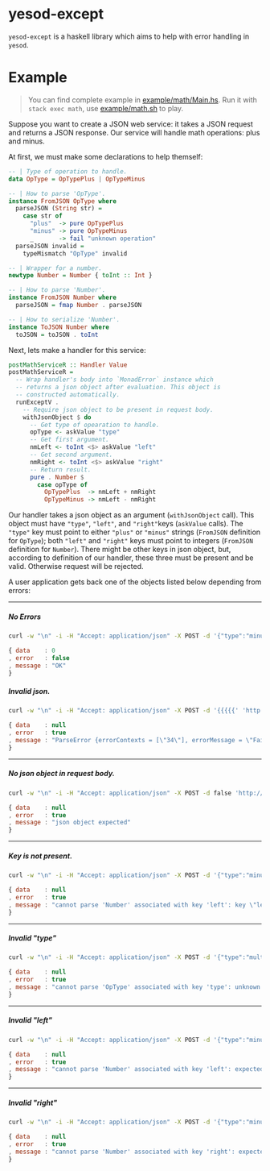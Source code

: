 # yesod-except

`yesod-except` is a haskell library which aims to help with error handling in `yesod`. 

# Example

> You can find complete example in [example/math/Main.hs](https://github.com/wowofbob/yesod-except/blob/master/example/math/Main.hs). Run it with `stack exec math`, use [example/math.sh](https://github.com/wowofbob/yesod-except/blob/master/example/math.sh) to play.

Suppose you want to create a JSON web service: it takes a JSON request and returns a JSON response. Our service will handle math operations: plus and minus.

At first, we must make some declarations to help themself:

```haskell
-- | Type of operation to handle.
data OpType = OpTypePlus | OpTypeMinus

-- | How to parse 'OpType'.
instance FromJSON OpType where
  parseJSON (String str) =
    case str of
      "plus"  -> pure OpTypePlus
      "minus" -> pure OpTypeMinus
      _       -> fail "unknown operation"
  parseJSON invalid =
    typeMismatch "OpType" invalid

-- | Wrapper for a number.
newtype Number = Number { toInt :: Int }

-- | How to parse 'Number'.
instance FromJSON Number where
  parseJSON = fmap Number . parseJSON

-- | How to serialize 'Number'.
instance ToJSON Number where
  toJSON = toJSON . toInt
```

Next, lets make a handler for this service:

```haskell
postMathServiceR :: Handler Value
postMathServiceR =
  -- Wrap handler's body into `MonadError` instance which
  -- returns a json object after evaluation. This object is
  -- constructed automatically.
  runExceptV .
    -- Require json object to be present in request body.
    withJsonObject $ do
      -- Get type of opearation to handle.
      opType <- askValue "type"
      -- Get first argument.
      nmLeft <- toInt <$> askValue "left"
      -- Get second argument. 
      nmRight <- toInt <$> askValue "right"
      -- Return result.
      pure . Number $
        case opType of
          OpTypePlus  -> nmLeft + nmRight
          OpTypeMinus -> nmLeft - nmRight
```

Our handler takes a json object as an argument (`withJsonObject` call). This object must have `"type"`, `"left"`, and `"right"`keys (`askValue` calls). The `"type"` key must point to either `"plus"` or `"minus"` strings (`FromJSON` definition for `OpType`); both `"left"` and `"right"` keys must point to integers (`FromJSON` definition for `Number`). There might be other keys in json object, but, according to definition of our handler, these three must be present and be valid. Otherwise request will be rejected.

A user application gets back one of the objects listed below depending from errors:

---
##### No Errors
```bash
curl -w "\n" -i -H "Accept: application/json" -X POST -d '{"type":"minus","left":1,"right":1}' 'http://localhost:3000'
```
```javascript
{ data    : 0
, error   : false
, message : "OK"
}
```
##### Invalid json.
```bash
curl -w "\n" -i -H "Accept: application/json" -X POST -d '{{{{{' 'http://localhost:3000'
```
```javascript
{ data    : null
, error   : true
, message : "ParseError {errorContexts = [\"34\"], errorMessage = \"Failed reading: satisfy\", errorPosition = 1:2}"
}
```
---
##### No json object in request body.
```bash
curl -w "\n" -i -H "Accept: application/json" -X POST -d false 'http://localhost:3000'
```
```javascript
{ data    : null
, error   : true
, message : "json object expected"
}
```
---
##### Key is not present.
```bash
curl -w "\n" -i -H "Accept: application/json" -X POST -d '{"type":"minus","right":1}' 'http://localhost:3000'
```
```javascript
{ data    : null
, error   : true
, message : "cannot parse 'Number' associated with key 'left': key \"left\" not present"
}
```
---
##### Invalid "type"
```bash
curl -w "\n" -i -H "Accept: application/json" -X POST -d '{"type":"multiply","left":1,"right":1}' 'http://localhost:3000'
```
```javascript
{ data    : null
, error   : true
, message : "cannot parse 'OpType' associated with key 'type': unknown operation"
}
```
---
##### Invalid "left"
```bash
curl -w "\n" -i -H "Accept: application/json" -X POST -d '{"type":"minus","left":"123","right":1}' 'http://localhost:3000'
```
```javascript
{ data    : null
, error   : true
, message : "cannot parse 'Number' associated with key 'left': expected Int, encountered String"
}
```
---
##### Invalid "right"
```bash
curl -w "\n" -i -H "Accept: application/json" -X POST -d '{"type":"minus","left":1,"right":true}' 'http://localhost:3000'
```
```javascript
{ data    : null
, error   : true
, message : "cannot parse 'Number' associated with key 'right': expected Int, encountered Boolean"
}
```
